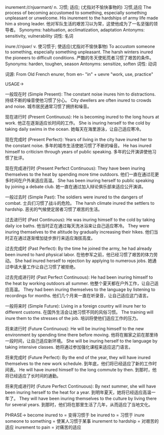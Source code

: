 inurement:/ɪˈnjʊərmənt/
n.
习惯; 适应;  (尤指对不愉快事物的) 习惯,适应
The process of becoming accustomed to something, especially something unpleasant or unwelcome.
His inurement to the hardships of army life made him a strong leader.  他对军队生活的艰苦习以为常，这使他成为了一名坚强的领导者。
Synonyms:  habituation, acclimatization, adaptation
Antonyms: sensitivity, vulnerability
词性: 名词

inure:/ɪˈnjʊər/
v.
使习惯于; 使适应(尤指对不愉快事物)
To accustom someone to something, especially something unpleasant.
The harsh winters inured the pioneers to difficult conditions.  严酷的冬天使拓荒者习惯了艰苦的条件。
Synonyms:  harden, toughen, season
Antonyms:  sensitize, soften
词性: 动词


词源:
From Old French enurer, from en- "in" + uevre "work, use, practice"


USAGE->

一般现在时 (Simple Present):
The constant noise inures him to distractions.  持续不断的噪音使他习惯了分心。
City dwellers are often inured to crowds and noise.  城市居民通常习惯了拥挤和噪音。

现在进行时 (Present Continuous):
He is becoming inured to the long hours at work.  他正在逐渐适应长时间的工作。
She is inuring herself to the cold by taking daily swims in the ocean.  她每天在海里游泳，让自己适应寒冷。

现在完成时 (Present Perfect):
Years of living in the city have inured her to the constant noise.  多年的城市生活使她习惯了不断的噪音。
He has inured himself to criticism through years of public speaking.  多年的公开演讲使他习惯了批评。

现在完成进行时 (Present Perfect Continuous):
They have been inuring themselves to the heat by spending more time outdoors.  他们一直在通过花更多时间在户外来适应高温。
She has been inuring herself to public speaking by joining a debate club.  她一直在通过加入辩论俱乐部来适应公开演讲。

一般过去时 (Simple Past):
The soldiers were inured to the dangers of combat.  士兵们习惯了战斗的危险。
The harsh climate inured the settlers to hardship.  恶劣的气候使定居者习惯了艰苦的生活。


过去进行时 (Past Continuous):
He was inuring himself to the cold by taking daily ice baths.  他当时正在通过每天洗冰浴来让自己适应寒冷。
They were inuring themselves to the altitude by gradually increasing their hikes.  他们当时正在通过逐渐增加徒步旅行来适应海拔高度。

过去完成时 (Past Perfect):
By the time he joined the army, he had already been inured to hard physical labor.  在他参军之前，他已经习惯了艰苦的体力劳动。
She had inured herself to rejection by applying to numerous jobs.  她通过申请大量工作让自己习惯了被拒绝。

过去完成进行时 (Past Perfect Continuous):
He had been inuring himself to the heat by working outdoors all summer.  他整个夏天都在户外工作，让自己适应高温。
They had been inuring themselves to the language by listening to recordings for months.  他们几个月来一直在听录音，让自己适应这门语言。

一般将来时 (Simple Future):
Living in a foreign country will inure her to different customs.  在国外生活会让她习惯不同的风俗习惯。
The training will inure them to the stresses of the job.  培训将使他们适应工作的压力。

将来进行时 (Future Continuous):
He will be inuring himself to the new environment by spending time there before moving.  他将在搬家之前在那里待一段时间，让自己适应新环境。
She will be inuring herself to the language by taking intensive classes.  她将通过参加强化课程来适应这门语言。

将来完成时 (Future Perfect):
By the end of the year, they will have inured themselves to the new work schedule.  到年底，他们将已经适应了新的工作时间表。
He will have inured himself to the long commute by then.  到那时，他将已经适应了长时间的通勤。

将来完成进行时 (Future Perfect Continuous):
By next summer, she will have been inuring herself to the heat for a year.  到明年夏天，她将已经适应高温一年了。
They will have been inuring themselves to the culture by living there for several years.  到那时，他们将在那里生活了几年，从而适应了当地文化。


PHRASE->
become inured to = 变得习惯于
be inured to = 习惯于
inure someone to something = 使某人习惯于某事
inurement to hardship = 对艰苦的适应
inurement to pain = 对痛苦的适应

